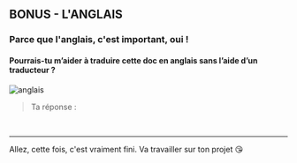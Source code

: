 ## **BONUS - L'ANGLAIS**

### Parce que l'anglais, c'est important, oui !

#### Pourrais-tu m’aider à traduire cette doc en anglais sans l’aide d’un traducteur ?


<img src="img/anglais.png" alt="anglais" />

> Ta réponse :  


&nbsp;

---

Allez, cette fois, c'est vraiment fini. Va travailler sur ton projet 😘